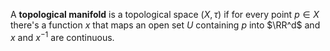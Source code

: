A **topological manifold** is a topological space $(X, \tau)$ if for every point $p \in X$ there's a function $x$ that maps an open set $U$ containing $p$ into $\RR^d$ and $x$ and $x^{-1}$ are continuous.